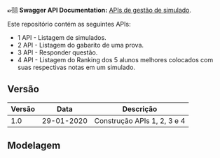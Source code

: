 
**👉🏼 Swagger API Documentation:** [APIs de gestão de simulado](https://github.com/gusta-el/teste-sas/blob/develop/swagger.json).

Este repositório contém as seguintes APIs:

* 1 API - Listagem de simulados.
* 2 API - Listagem do gabarito de uma prova.
* 3 API - Responder questão.
* 4 API - Listagem do Ranking dos 5 alunos melhores colocados com suas
respectivas notas em um simulado.

## Versão
Versão | Data | Descrição
------------------ | ------------ | -------------------------- |
1.0 | 29-01-2020 | Construção APIs 1, 2, 3 e 4 |

## Modelagem
